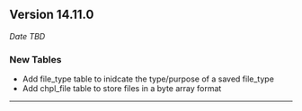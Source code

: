 
## Version 14.11.0
_Date TBD_

### New Tables
* Add file_type table to inidcate the type/purpose of a saved file_type
* Add chpl_file table to store files in a byte array format 

---

